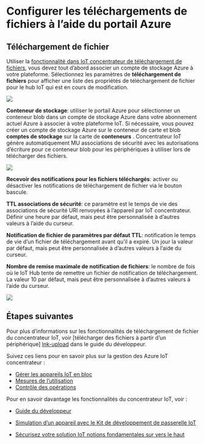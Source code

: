 <properties
     pageTitle="Utiliser le portail Azure pour configurer le téléchargement de fichier | Microsoft Azure"
     description="Découvrez comment configurer le transfert des fichiers à l’aide du portail Azure"
     services="iot-hub"
     documentationCenter=""
     authors="dominicbetts"
     manager="timlt"
     editor=""/>

<tags
     ms.service="iot-hub"
     ms.devlang="na"
     ms.topic="article"
     ms.tgt_pltfrm="na"
     ms.workload="na"
     ms.date="09/30/2016"
     ms.author="dobett"/>

# <a name="configure-file-uploads-using-the-azure-portal"></a>Configurer les téléchargements de fichiers à l’aide du portail Azure

## <a name="file-upload"></a>Téléchargement de fichier

Utiliser la [fonctionnalité dans IoT concentrateur de téléchargement de fichiers][lnk-upload], vous devez tout d’abord associer un compte de stockage Azure à votre plateforme. Sélectionnez les paramètres de **téléchargement de fichiers** pour afficher une liste des propriétés de téléchargement de fichier pour le hub IoT qui est en cours de modification.

![][13]

**Conteneur de stockage**: utiliser le portail Azure pour sélectionner un conteneur blob dans un compte de stockage Azure dans votre abonnement actuel Azure à associer à votre plateforme IoT. Si nécessaire, vous pouvez créer un compte de stockage Azure sur le conteneur de carte et blob **comptes de stockage** sur la carte de **conteneurs** . Concentrateur IoT génère automatiquement MU associations de sécurité avec les autorisations d’écriture pour ce conteneur blob pour les périphériques à utiliser lors de télécharger des fichiers.

![][14]

**Recevoir des notifications pour les fichiers téléchargés**: activer ou désactiver les notifications de téléchargement de fichier via le bouton bascule.

**TTL associations de sécurité**: ce paramètre est le temps de vie des associations de sécurité URI renvoyées à l’appareil par IoT concentrateur. Définir une heure par défaut, mais peut être personnalisée à d’autres valeurs à l’aide du curseur.

**Notification de fichier de paramètres par défaut TTL**: notification le temps de vie d’un fichier de téléchargement avant qu’il a expiré. Un jour la valeur par défaut, mais peut être personnalisée à d’autres valeurs à l’aide du curseur.

**Nombre de remise maximale de notification de fichiers**: le nombre de fois où le IoT Hub tente de remettre un fichier de notification de téléchargement. La valeur 10 par défaut, mais peut être personnalisée à d’autres valeurs à l’aide du curseur.

![][15]

## <a name="next-steps"></a>Étapes suivantes

Pour plus d’informations sur les fonctionnalités de téléchargement de fichier du concentrateur IoT, voir [télécharger des fichiers à partir d’un périphérique] [ lnk-upload] dans le guide du développeur.

Suivez ces liens pour en savoir plus sur la gestion des Azure IoT concentrateur :

- [Gérer les appareils IoT en bloc][lnk-bulk]
- [Mesures de l’utilisation][lnk-metrics]
- [Contrôle des opérations][lnk-monitor]

Pour en savoir davantage les fonctionnalités du concentrateur IoT, voir :

- [Guide du développeur][lnk-devguide]
- [Simulation d’un appareil avec le Kit de développement de passerelle IoT][lnk-gateway]
- [Sécurisez votre solution IoT notions fondamentales sur vers le haut][lnk-securing]


  [13]: ./media/iot-hub-configure-file-upload/file-upload-settings.png
  [14]: ./media/iot-hub-configure-file-upload/file-upload-container-selection.png
  [15]: ./media/iot-hub-configure-file-upload/file-upload-selected-container.png

[lnk-upload]: iot-hub-devguide-file-upload.md

[lnk-bulk]: iot-hub-bulk-identity-mgmt.md
[lnk-metrics]: iot-hub-metrics.md
[lnk-monitor]: iot-hub-operations-monitoring.md

[lnk-devguide]: iot-hub-devguide.md
[lnk-gateway]: iot-hub-linux-gateway-sdk-simulated-device.md
[lnk-securing]: iot-hub-security-ground-up.md